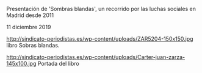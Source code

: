 Presentación de 'Sombras blandas', un recorrido por las luchas sociales en Madrid desde 2011

11 diciembre 2019

http://sindicato-periodistas.es/wp-content/uploads/ZAR5204-150x150.jpg
libro Sobras blandas.

http://sindicato-periodistas.es/wp-content/uploads/Carter-juan-zarza-145x100.jpg
Portada del libro
